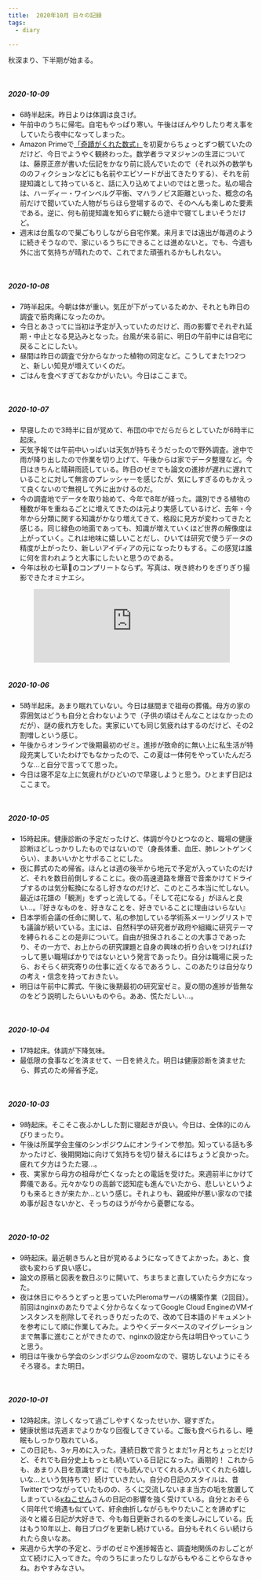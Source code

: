 ```yaml
---
title:  2020年10月 日々の記録
tags:
  - diary

---
```


秋深まり、下半期が始まる。

<!--more-->
<br>

##### 2020-10-09

- 6時半起床。昨日よりは体調は良さげ。
- 午前中のうちに帰宅。自宅もやっぱり寒い。午後はぼんやりしたり考え事をしていたら夜中になってしまった。
- Amazon Primeで[「奇蹟がくれた数式」](https://www.amazon.co.jp/gp/video/detail/B06XK1LQC1/ref=atv_dp_share_cu_r)を初夏からちょっとずつ観ていたのだけど、今日でようやく観終わった。数学者ラマヌジャンの生涯については、藤原正彦が書いた伝記をかなり前に読んでいたので（それ以外の数学もののフィクションなどにも名前やエピソードが出てきたりする）、それを前提知識として持っていると、話に入り込めてよいのではと思った。私の場合は、ハーディー・ワインベルグ平衡、マハラノビス距離といった、概念の名前だけで聞いていた人物がちらほら登場するので、そのへんも楽しめた要素である。逆に、何も前提知識を知らずに観たら途中で寝てしまいそうだけど。
- 週末は台風なので巣ごもりしながら自宅作業。来月までは遠出が毎週のように続きそうなので、家にいるうちにできることは進めないと。でも、今週も外に出て気持ちが晴れたので、これでまた頑張れるかもしれない。

<br>

##### 2020-10-08

- 7時半起床。今朝は体が重い。気圧が下がっているためか、それとも昨日の調査で筋肉痛になったのか。
- 今日とあさってに当初は予定が入っていたのだけど、雨の影響でそれぞれ延期・中止となる見込みとなった。台風が来る前に、明日の午前中には自宅に戻ることにしたい。
- 昼間は昨日の調査で分からなかった植物の同定など。こうしてまた1つ2つと、新しい知見が増えていくのだ。
- ごはんを食べすぎておなかがいたい。今日はここまで。

<br>

##### 2020-10-07

- 早寝したので3時半に目が覚めて、布団の中でだらだらとしていたが6時半に起床。
- 天気予報では午前中いっぱいは天気が持ちそうだったので野外調査。途中で雨が降り出したので作業を切り上げて、午後からは家でデータ整理など。今日はきちんと晴耕雨読している。昨日のゼミでも論文の進捗が遅れに遅れていることに対して無言のプレッシャーを感じたが、気にしすぎるのもかえって良くないので無視して外に出かけるのだ。
- 今の調査地でデータを取り始めて、今年で8年が経った。識別できる植物の種数が年を重ねるごとに増えてきたのは元より実感しているけど、去年・今年から分類に関する知識がかなり増えてきて、格段に見方が変わってきたと感じる。同じ緑色の地面であっても、知識が増えていくほど世界の解像度は上がっていく。これは地味に嬉しいことだし、ひいては研究で使うデータの精度が上がったり、新しいアイディアの元になったりもする。この感覚は誰に何を言われようと大事にしたいと思うのである。
- 今年は秋の七草のコンプリートならず。写真は、咲き終わりをぎりぎり撮影できたオミナエシ。

<div align="center">
<iframe src="https://pixelfed.tokyo/p/hakobe/219307694195085312/embed?caption=true&likes=false&layout=full" class="pixelfed__embed" style="max-width: 100%; border: 0" width="400" allowfullscreen="allowfullscreen"></iframe><script async defer src="https://pixelfed.tokyo/embed.js"></script>
</div>

<br>

##### 2020-10-06

- 5時半起床。あまり眠れていない。今日は昼間まで祖母の葬儀。母方の家の雰囲気はどうも自分と合わないようで（子供の頃はそんなことはなかったのだが）、謎の疲れ方をした。実家にいても同じ気疲れはするのだけど、その2割増しという感じ。
- 午後からオンラインで後期最初のゼミ。進捗が致命的に無い上に私生活が特段充実していたわけでもなかったので、この夏は一体何をやっていたんだろうな…と自分で言ってて思った。
- 今日は寝不足な上に気疲れがひどいので早寝しようと思う。ひとまず日記はここまで。

<br>

##### 2020-10-05

- 15時起床。健康診断の予定だったけど、体調が今ひとつなのと、職場の健康診断ほどしっかりしたものではないので（身長体重、血圧、肺レントゲンくらい）、まあいいかとサボることにした。
- 夜に葬式のため帰省。ほんとは週の後半から地元で予定が入っていたのだけど、それを数日前倒しすることに。夜の高速道路を爆音で音楽かけてドライブするのは気分転換になるし好きなのだけど、このところ本当に忙しない。最近は花譜の「観測」をずっと流してる。「そして花になる」がほんと良い…。『好きなものを、好きなことを、好きでいることに理由はいらない』
- 日本学術会議の任命に関して、私の参加している学術系メーリングリストでも議論が続いている。主には、自然科学の研究者が政府や組織に研究テーマを縛られることの是非について。自由が担保されることの大事さであったり、その一方で、お上からの研究課題と自身の興味の折り合いをつければけっして悪い職場ばかりではないという発言であったり。自分は職場に戻ったら、おそらく研究寄りの仕事に近くなるであろうし、このあたりは自分なりの考え・信念を持っておきたい。
- 明日は午前中に葬式、午後に後期最初の研究室ゼミ。夏の間の進捗が皆無なのをどう説明したらいいものやら。ああ、慌ただしい…。

<br>

##### 2020-10-04

- 17時起床。体調が下降気味。
- 最低限の食事などを済ませて、一日を終えた。明日は健康診断を済ませたら、葬式のため帰省予定。

<br>

##### 2020-10-03

- 9時起床。そこそこ夜ふかしした割に寝起きが良い。今日は、全体的にのんびりまったり。
- 午後は所属学会主催のシンポジウムにオンラインで参加。知っている話も多かったけど、後期開始に向けて気持ちを切り替えるにはちょうど良かった。疲れて夕方はうたた寝…。
- 夜、実家から母方の祖母が亡くなったとの電話を受けた。来週前半にかけて葬儀である。元々かなりの高齢で認知症も進んでいたから、悲しいというよりも来るときが来たか…という感じ。それよりも、親戚仲が悪い家なので揉め事が起きないかと、そっちのほうが今から憂鬱になる。

<br>

##### 2020-10-02

- 9時起床。最近朝きちんと目が覚めるようになってきてよかった。あと、食欲も変わらず良い感じ。
- 論文の原稿と図表を数日ぶりに開いて、ちまちまと直していたら夕方になった。
- 夜は休日にやろうとずっと思っていたPleromaサーバの構築作業（2回目）。前回はnginxのあたりでよく分からなくなってGoogle Cloud EngineのVMインスタンスを削除してそれっきりだったので、改めて日本語のドキュメントを参考にして順に作業してみた。ようやくデータベースのマイグレーションまで無事に進むことができたので、nginxの設定から先は明日やっていこうと思う。
- 明日は午後から学会のシンポジウム＠zoomなので、寝坊しないようにそろそろ寝る。また明日。

<br>

##### 2020-10-01

- 12時起床。涼しくなって過ごしやすくなったせいか、寝すぎた。
- 健康状態は先週までよりかなり回復してきている。ご飯も食べられるし、睡眠もしっかり取れている。
- この日記も、3ヶ月めに入った。連続日数で言うとまだ1ヶ月とちょっとだけど、それでも自分史上もっとも続いている日記になった。画期的！ これからも、あまり人目を意識せずに（でも読んでいてくれる人がいてくれたら嬉しいな…という気持ちで）続けていきたい。自分の日記のスタイルは、昔Twitterでつながっていたものの、ろくに交流しないまま当方の垢を放置してしまっている[κねこせん](https://twitter.com/necocen)さんの日記の影響を強く受けている。自分とおそらく同年代で境遇も似ていて、紆余曲折しながらもやりたいことを諦めずに淡々と綴る日記が大好きで、今も毎日更新されるのを楽しみにしている。氏はもう10年以上、毎日ブログを更新し続けている。自分もそれくらい続けられたら良いなあ。
- 来週から大学の予定と、ラボのゼミや進捗報告と、調査地関係のおしごとが立て続けに入ってきた。今のうちにまったりしながらもやることやらなきゃね。おやすみなさい。
